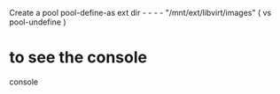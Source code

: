 Create a pool
pool-define-as ext dir - - - - "/mnt/ext/libvirt/images"    ( vs pool-undefine )

# to see the console
console <DOMAIN>
